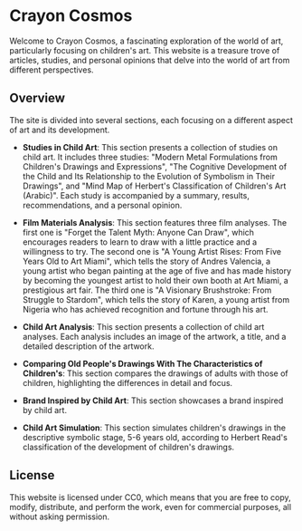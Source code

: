 # Crayon Cosmos

Welcome to Crayon Cosmos, a fascinating exploration of the world of art, particularly focusing on children's art. This website is a treasure trove of articles, studies, and personal opinions that delve into the world of art from different perspectives.

## Overview

The site is divided into several sections, each focusing on a different aspect of art and its development.

-   **Studies in Child Art**: This section presents a collection of studies on child art. It includes three studies: "Modern Metal Formulations from Children's Drawings and Expressions", "The Cognitive Development of the Child and Its Relationship to the Evolution of Symbolism in Their Drawings", and "Mind Map of Herbert's Classification of Children's Art (Arabic)". Each study is accompanied by a summary, results, recommendations, and a personal opinion.

-   **Film Materials Analysis**: This section features three film analyses. The first one is "Forget the Talent Myth: Anyone Can Draw", which encourages readers to learn to draw with a little practice and a willingness to try. The second one is "A Young Artist Rises: From Five Years Old to Art Miami", which tells the story of Andres Valencia, a young artist who began painting at the age of five and has made history by becoming the youngest artist to hold their own booth at Art Miami, a prestigious art fair. The third one is "A Visionary Brushstroke: From Struggle to Stardom", which tells the story of Karen, a young artist from Nigeria who has achieved recognition and fortune through his art.

-   **Child Art Analysis**: This section presents a collection of child art analyses. Each analysis includes an image of the artwork, a title, and a detailed description of the artwork.

-   **Comparing Old People's Drawings With The Characteristics of Children's**: This section compares the drawings of adults with those of children, highlighting the differences in detail and focus.

-   **Brand Inspired by Child Art**: This section showcases a brand inspired by child art.

-   **Child Art Simulation**: This section simulates children's drawings in the descriptive symbolic stage, 5-6 years old, according to Herbert Read's classification of the development of children's drawings.

## License

This website is licensed under CC0, which means that you are free to copy, modify, distribute, and perform the work, even for commercial purposes, all without asking permission.
